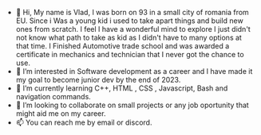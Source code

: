 - 👋 Hi, My name is Vlad, I was born on 93 in a small city of romania from EU. Since i Was a young kid i used to take apart things and build new ones from scratch. I feel I have a wonderful mind to explore I just didn't not know what path to take as kid as I didn't have to many options at that time. I Finished Automotive trade school and was awarded a certificate in mechanics and technician that I never got the chance to use.
- 👀 I’m interested in Software development as a career and I have made it my goal to become junior dev by the end of 2023.
- 🌱 I’m currently learning C++, HTML , CSS , Javascript, Bash and navigation commands.
- 💞️ I’m looking to collaborate on small projects or any job oportunity that might aid me on my career.
- 📫 You can reach me by email or discord.

<!---
Git-user-Vlad/Git-user-Vlad is a ✨ special ✨ repository because its `README.md` (this file) appears on your GitHub profile.
You can click the Preview link to take a look at your changes.
--->
